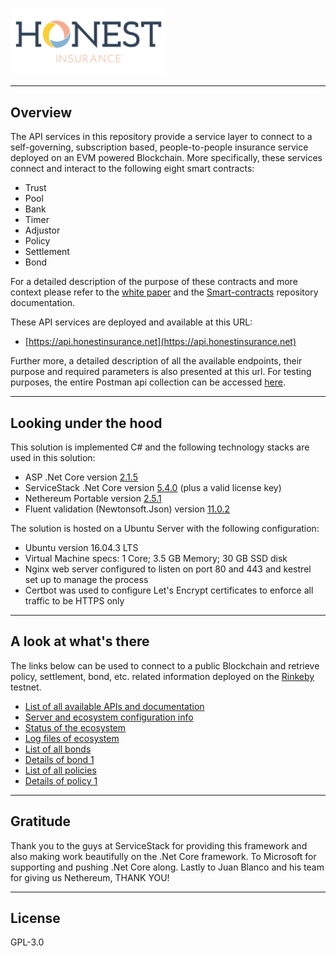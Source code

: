 [<img src="https://github.com/HonestInsurance/Resources/blob/master/branding/HonestInsurance-hor-blue.png?raw=true" width="250">](https://www.honestinsurance.net)

-----------------------

## Overview

The API services in this repository provide a service layer to connect to a self-governing, subscription based, people-to-people insurance service deployed on an EVM powered Blockchain. More specifically, these services connect and interact to the following eight smart contracts:
* Trust
* Pool
* Bank
* Timer
* Adjustor 
* Policy
* Settlement
* Bond

For a detailed description of the purpose of these contracts and more context please refer to the [white paper](https://github.com/HonestInsurance/Resources/blob/master/research/WhitePaper-HonestInsurance.pdf?raw=true) and the [Smart-contracts](https://github.com/HonestInsurance/Smart-Contracts) repository documentation.

These API services are deployed and available at this URL:
* [https://api.honestinsurance.net](https://api.honestinsurance.net)

Further more, a detailed description of all the available endpoints, their purpose and required parameters is also presented at this url.
For testing purposes, the entire Postman api collection can be accessed [here](https://postman.honestinsurance.net).

-----------------------

## Looking under the hood

This solution is implemented C# and the following technology stacks are used in this solution:
* ASP .Net Core version [2.1.5](https://www.nuget.org/packages/Microsoft.AspNetCore.All)
* ServiceStack .Net Core version [5.4.0](https://www.nuget.org/packages/ServiceStack.Core) (plus a valid license key)
* Nethereum Portable version [2.5.1](https://www.nuget.org/packages/Nethereum.Portable)
* Fluent validation (Newtonsoft.Json) version [11.0.2](https://www.nuget.org/packages/Newtonsoft.Json)

The solution is hosted on a Ubuntu Server with the following configuration:
* Ubuntu version 16.04.3 LTS
* Virtual Machine specs: 1 Core; 3.5 GB Memory; 30 GB SSD disk
* Nginx web server configured to listen on port 80 and 443 and kestrel set up to manage the process
* Certbot was used to configure Let's Encrypt certificates to enforce all traffic to be HTTPS only

-----------------------

## A look at what's there

The links below can be used to connect to a public Blockchain and retrieve policy, settlement, bond, etc. related information deployed on the [Rinkeby](https://rinkeby.etherscan.io) testnet.
* [List of all available APIs and documentation](https://api.honestinsurance.net)
* [Server and ecosystem configuration info](https://api.honestinsurance.net/config)
* [Status of the ecosystem](https://api.honestinsurance.net/ecosystem/status?ContractAdr=0x13014a77f51847b803cc0327a12ff06cb55f6d11)
* [Log files of ecosystem](https://api.honestinsurance.net/ecosystem/logs?ContractAdr=0x13014a77f51847b803cc0327a12ff06cb55f6d11)
* [List of all bonds](https://api.honestinsurance.net/bond/list?ContractAdr=0x13014a77f51847b803cc0327a12ff06cb55f6d11)
* [Details of bond 1](https://api.honestinsurance.net/bond?ContractAdr=0x13014a77f51847b803cc0327a12ff06cb55f6d11&Idx=1)
* [List of all policies](https://api.honestinsurance.net/policy/list?ContractAdr=0x13014a77f51847b803cc0327a12ff06cb55f6d11)
* [Details of policy 1](https://api.honestinsurance.net/policy?ContractAdr=0x13014a77f51847b803cc0327a12ff06cb55f6d11&Idx=1)

-----------------------

## Gratitude

Thank you to the guys at ServiceStack for providing this framework and also making work beautifully on the .Net Core framework. To Microsoft for supporting and pushing .Net Core along. Lastly to Juan Blanco and his team for giving us Nethereum, THANK YOU!

-----------------------

## License

GPL-3.0